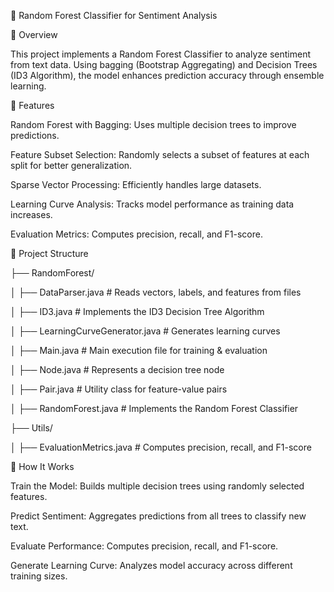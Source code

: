 🌲 Random Forest Classifier for Sentiment Analysis

🚀 Overview

This project implements a Random Forest Classifier to analyze sentiment from text data. Using bagging (Bootstrap Aggregating) and Decision Trees (ID3 Algorithm), the model enhances prediction accuracy through ensemble learning.

🎯 Features

Random Forest with Bagging: Uses multiple decision trees to improve predictions.

Feature Subset Selection: Randomly selects a subset of features at each split for better generalization.

Sparse Vector Processing: Efficiently handles large datasets.

Learning Curve Analysis: Tracks model performance as training data increases.

Evaluation Metrics: Computes precision, recall, and F1-score.

📁 Project Structure

├── RandomForest/

│   ├── DataParser.java            # Reads vectors, labels, and features from files

│   ├── ID3.java                   # Implements the ID3 Decision Tree Algorithm

│   ├── LearningCurveGenerator.java # Generates learning curves

│   ├── Main.java                   # Main execution file for training & evaluation

│   ├── Node.java                   # Represents a decision tree node

│   ├── Pair.java                   # Utility class for feature-value pairs

│   ├── RandomForest.java           # Implements the Random Forest Classifier

├── Utils/

│   ├── EvaluationMetrics.java       # Computes precision, recall, and F1-score


🔬 How It Works

Train the Model: Builds multiple decision trees using randomly selected features.

Predict Sentiment: Aggregates predictions from all trees to classify new text.

Evaluate Performance: Computes precision, recall, and F1-score.

Generate Learning Curve: Analyzes model accuracy across different training sizes.
